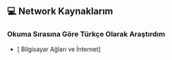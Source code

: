 ## 💻 Network Kaynaklarım

### Okuma Sırasına Göre Türkçe Olarak Araştırdım

- [ Bilgisayar Ağları ve İnternet] 
